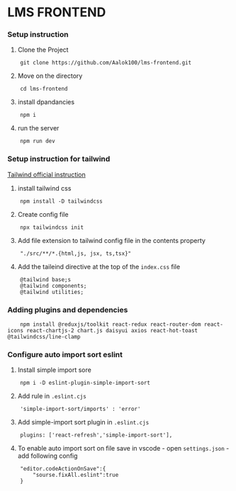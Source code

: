 # LMS FRONTEND

### Setup instruction



1. Clone the Project
```
    git clone https://github.com/Aalok100/lms-frontend.git
```

2. Move on the directory
```
    cd lms-frontend 
```

3. install dpandancies
```
    npm i
```


4. run the server
```
    npm run dev
```




### Setup instruction for tailwind 

[Tailwind official instruction](https://tailwindcss.com/docs/installation)

1. install tailwind css
```
    npm install -D tailwindcss
```

2. Create config file 
```
    npx tailwindcss init
```

3. Add file extension to tailwind config file in the contents property
```
    "./src/**/*.{html,js, jsx, ts,tsx}"
```
4. Add the taileind directive at the top of the `index.css` file
```
    @tailwind base;s
    @tailwind components;
    @tailwind utilities;
```

### Adding plugins and dependencies
```
    npm install @reduxjs/toolkit react-redux react-router-dom react-icons react-chartjs-2 chart.js daisyui axios react-hot-toast @tailwindcss/line-clamp
```
### Configure auto import sort eslint
1. Install simple import sore
```
    npm i -D eslint-plugin-simple-import-sort
```

2. Add rule in `.eslint.cjs`
```
    'simple-import-sort/imports' : 'error'
```
3. Add simple-import sort plugin in `.eslint.cjs`
```
    plugins: ['react-refresh','simple-import-sort'],
```

4. To enable auto import sort on file save in vscode 
        - open `settings.json`
        - add following config
```
    "editor.codeActionOnSave":{
        "sourse.fixAll.eslint":true
    }
```